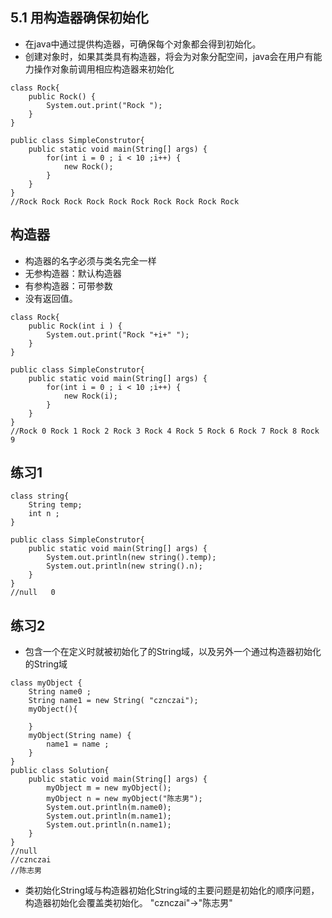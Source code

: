## 5.1 用构造器确保初始化
* 在java中通过提供构造器，可确保每个对象都会得到初始化。
* 创建对象时，如果其类具有构造器，将会为对象分配空间，java会在用户有能力操作对象前调用相应构造器来初始化
```
class Rock{
	public Rock() {
		System.out.print("Rock ");
	}
}

public class SimpleConstrutor{
	public static void main(String[] args) {
		for(int i = 0 ; i < 10 ;i++) {
			new Rock();
		}
	}
}
//Rock Rock Rock Rock Rock Rock Rock Rock Rock Rock 
```
## 构造器
* 构造器的名字必须与类名完全一样
* 无参构造器：默认构造器
* 有参构造器：可带参数
* 没有返回值。
```
class Rock{
	public Rock(int i ) {
		System.out.print("Rock "+i+" ");
	}
}

public class SimpleConstrutor{
	public static void main(String[] args) {
		for(int i = 0 ; i < 10 ;i++) {
			new Rock(i);
		}
	}
}
//Rock 0 Rock 1 Rock 2 Rock 3 Rock 4 Rock 5 Rock 6 Rock 7 Rock 8 Rock 9 
```


## 练习1
```
class string{
	String temp;
	int n ; 
}

public class SimpleConstrutor{
	public static void main(String[] args) {
		System.out.println(new string().temp);
		System.out.println(new string().n);
	}
}
//null   0
```


## 练习2
* 包含一个在定义时就被初始化了的String域，以及另外一个通过构造器初始化的String域
```
class myObject {
	String name0 ;
	String name1 = new String( "cznczai");
	myObject(){
		
	}
	myObject(String name) {
		name1 = name ;
	}
}
public class Solution{
	public static void main(String[] args) {
		myObject m = new myObject();
		myObject n = new myObject("陈志男");
		System.out.println(m.name0);
		System.out.println(m.name1);
		System.out.println(n.name1);
	}
}
//null
//cznczai
//陈志男
```
* 类初始化String域与构造器初始化String域的主要问题是初始化的顺序问题，构造器初始化会覆盖类初始化。 "cznczai"->"陈志男"

